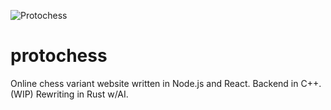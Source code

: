 
![Protochess](https://i.imgur.com/LLclFG4.png)

# protochess 
Online chess variant website written in Node.js and React. Backend in C++. (WIP) Rewriting in Rust w/AI.


